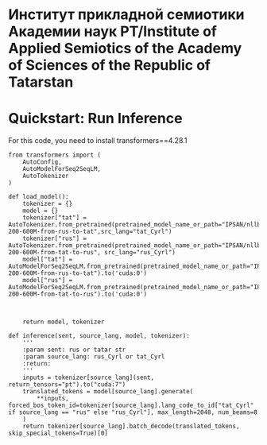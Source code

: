 <h1>Институт прикладной семиотики Академии наук РТ/Institute of Applied Semiotics of the Academy of Sciences of the Republic of Tatarstan</h1>


<h1>Quickstart: Run Inference</h1>
For this code, you need to install transformers==4.28.1

```
from transformers import (
    AutoConfig,
    AutoModelForSeq2SeqLM,
    AutoTokenizer
)

def load_model():
    tokenizer = {}
    model = {}
    tokenizer["tat"] = AutoTokenizer.from_pretrained(pretrained_model_name_or_path="IPSAN/nllb-200-600M-from-rus-to-tat",src_lang="tat_Cyrl")
    tokenizer["rus"] = AutoTokenizer.from_pretrained(pretrained_model_name_or_path="IPSAN/nllb-200-600M-from-tat-to-rus", src_lang="rus_Cyrl")
    model["tat"] = AutoModelForSeq2SeqLM.from_pretrained(pretrained_model_name_or_path="IPSAN/nllb-200-600M-from-rus-to-tat").to('cuda:0')
    model["rus"] = AutoModelForSeq2SeqLM.from_pretrained(pretrained_model_name_or_path="IPSAN/nllb-200-600M-from-tat-to-rus").to('cuda:0')
    
    

    return model, tokenizer

def inference(sent, source_lang, model, tokenizer):
    '''
    :param sent: rus or tatar str
    :param source_lang: rus_Cyrl or tat_Cyrl
    :return:
    '''
    inputs = tokenizer[source_lang](sent, return_tensors="pt").to("cuda:7")
    translated_tokens = model[source_lang].generate(
        **inputs, forced_bos_token_id=tokenizer[source_lang].lang_code_to_id["tat_Cyrl" if source_lang == "rus" else "rus_Cyrl"], max_length=2048, num_beams=8
    )
    return tokenizer[source_lang].batch_decode(translated_tokens, skip_special_tokens=True)[0]
```
